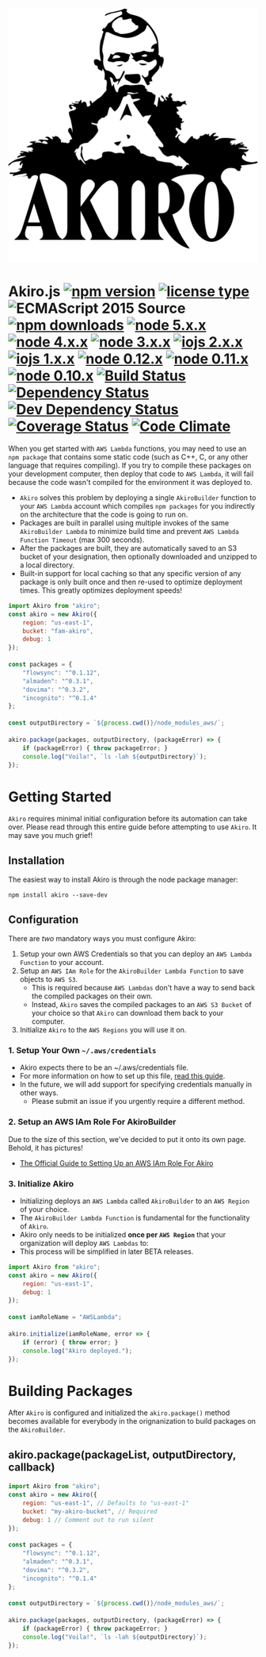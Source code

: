 ![](./images/akiro-logo.png)

# Akiro.js [![npm version](https://img.shields.io/npm/v/akiro.svg)](https://www.npmjs.com/package/akiro) [![license type](https://img.shields.io/npm/l/akiro.svg)](https://github.com/FreeAllMedia/akiro.git/blob/master/LICENSE) ![ECMAScript 2015 Source](https://img.shields.io/badge/Source-ECMAScript%202015-brightgreen.svg) [![npm downloads](https://img.shields.io/npm/dm/akiro.svg)](https://www.npmjs.com/package/akiro) [![node 5.x.x](https://img.shields.io/badge/node-5.x.x-brightgreen.svg)](https://travis-ci.org/FreeAllMedia/akiro) [![node 4.x.x](https://img.shields.io/badge/node-4.x.x-brightgreen.svg)](https://travis-ci.org/FreeAllMedia/akiro) [![node 3.x.x](https://img.shields.io/badge/node-3.x.x-brightgreen.svg)](https://travis-ci.org/FreeAllMedia/akiro) [![iojs 2.x.x](https://img.shields.io/badge/iojs-2.x.x-brightgreen.svg)](https://travis-ci.org/FreeAllMedia/akiro) [![iojs 1.x.x](https://img.shields.io/badge/iojs-1.x.x-brightgreen.svg)](https://travis-ci.org/FreeAllMedia/akiro) [![node 0.12.x](https://img.shields.io/badge/node-0.12.x-brightgreen.svg)](https://travis-ci.org/FreeAllMedia/akiro) [![node 0.11.x](https://img.shields.io/badge/node-0.11.x-brightgreen.svg)](https://travis-ci.org/FreeAllMedia/akiro) [![node 0.10.x](https://img.shields.io/badge/node-0.10.x-brightgreen.svg)](https://travis-ci.org/FreeAllMedia/akiro) [![Build Status](https://travis-ci.org/FreeAllMedia/akiro.png?branch=master)](https://travis-ci.org/FreeAllMedia/akiro) [![Dependency Status](https://david-dm.org/FreeAllMedia/akiro.png?theme=shields.io)](https://david-dm.org/FreeAllMedia/akiro?theme=shields.io) [![Dev Dependency Status](https://david-dm.org/FreeAllMedia/akiro/dev-status.svg)](https://david-dm.org/FreeAllMedia/akiro?theme=shields.io#info=devDependencies) [![Coverage Status](https://coveralls.io/repos/FreeAllMedia/akiro/badge.svg)](https://coveralls.io/r/FreeAllMedia/akiro) [![Code Climate](https://codeclimate.com/github/FreeAllMedia/akiro/badges/gpa.svg)](https://codeclimate.com/github/FreeAllMedia/akiro)

When you get started with `AWS Lambda` functions, you may need to use an `npm package` that contains some static code (such as C++, C, or any other language that requires compiling). If you try to compile these packages on your development computer, then deploy that code to `AWS Lambda`, it will fail because the code wasn't compiled for the environment it was deployed to.

* `Akiro` solves this problem by deploying a single `AkiroBuilder` function to your `AWS Lambda` account which compiles `npm packages` for you indirectly on the architecture that the code is going to run on.
* Packages are built in parallel using multiple invokes of the same `AkiroBuilder Lambda` to minimize build time and prevent `AWS Lambda Function Timeout` (max 300 seconds).
* After the packages are built, they are automatically saved to an S3 bucket of your designation, then optionally downloaded and unzipped to a local directory.
* Built-in support for local caching so that any specific version of any package is only built once and then re-used to optimize deployment times. This greatly optimizes deployment speeds!

``` javascript
import Akiro from "akiro";
const akiro = new Akiro({
	region: "us-east-1",
	bucket: "fam-akiro",
	debug: 1
});

const packages = {
	"flowsync": "^0.1.12",
	"almaden": "^0.3.1",
	"dovima": "^0.3.2",
	"incognito": "^0.1.4"
};

const outputDirectory = `${process.cwd()}/node_modules_aws/`;

akiro.package(packages, outputDirectory, (packageError) => {
	if (packageError) { throw packageError; }
	console.log("Voila!", `ls -lah ${outputDirectory}`);
});
```

# Getting Started

`Akiro` requires minimal initial configuration before its automation can take over. Please read through this entire guide before attempting to use `Akiro`. It may save you much grief!

## Installation

The easiest way to install Akiro is through the node package manager:

``` shell
npm install akiro --save-dev
```

## Configuration

There are *two* mandatory ways you must configure Akiro:

1. Setup your own AWS Credentials so that you can deploy an `AWS Lambda Function` to your account.
2. Setup an `AWS IAm Role` for the `AkiroBuilder Lambda Function` to save objects to `AWS S3`.
	* This is required because `AWS Lambdas` don't have a way to send back the compiled packages on their own.
	* Instead, `Akiro` saves the compiled packages to an `AWS S3 Bucket` of your choice so that `Akiro` can download them back to your computer.
3. Initialize `Akiro` to the `AWS Regions` you will use it on.

### 1. Setup Your Own `~/.aws/credentials`

* Akiro expects there to be an ~/.aws/credentials file.
* For more information on how to set up this file, [read this guide](http://docs.aws.amazon.com/AWSJavaScriptSDK/guide/node-configuring.html#Credentials_from_the_Shared_Credentials_File_____aws_credentials_).
* In the future, we will add support for specifying credentials manually in other ways.
	* Please submit an issue if you urgently require a different method.

### 2. Setup an AWS IAm Role For AkiroBuilder

Due to the size of this section, we've decided to put it onto its own page. Behold, it has pictures!

* [The Official Guide to Setting Up an AWS IAm Role For Akiro](./documentation/awsIamRoleSetup.md)

### 3. Initialize Akiro

* Initializing deploys an `AWS Lambda` called `AkiroBuilder` to an `AWS Region` of your choice.
* The `AkiroBuilder Lambda Function` is fundamental for the functionality of `Akiro`.
* Akiro only needs to be initialized **once per `AWS Region`** that your organization will deploy `AWS Lambdas` to:
* This process will be simplified in later BETA releases.

``` javascript
import Akiro from "akiro";
const akiro = new Akiro({
	region: "us-east-1",
	debug: 1
});

const iamRoleName = "AWSLambda";

akiro.initialize(iamRoleName, error => {
	if (error) { throw error; }
	console.log("Akiro deployed.");
});
```

# Building Packages

After `Akiro` is configured and initialized the `akiro.package()` method becomes available for everybody in the orignanization to build packages on the `AkiroBuilder`.

## akiro.package(packageList, outputDirectory, callback)

``` javascript
import Akiro from "akiro";
const akiro = new Akiro({
	region: "us-east-1", // Defaults to "us-east-1"
	bucket: "my-akiro-bucket", // Required
	debug: 1 // Comment out to run silent
});

const packages = {
	"flowsync": "^0.1.12",
	"almaden": "^0.3.1",
	"dovima": "^0.3.2",
	"incognito": "^0.1.4"
};

const outputDirectory = `${process.cwd()}/node_modules_aws/`;

akiro.package(packages, outputDirectory, (packageError) => {
	if (packageError) { throw packageError; }
	console.log("Voila!", `ls -lah ${outputDirectory}`);
});

```
